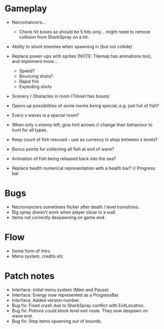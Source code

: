 # Gameplay

* Necromancers...
  * Check hit boxes as should be 5 hits only... might need to remove collision from SharkSpray on a hit.

* Ability to shoot enemies when spawning in (but not collide)
* Replace power-ups with sprites (NOTE: Tilemap has animations too), and implement more....
  * Speed?
  * Bouncing shots?
  * Rapid fire
  * Exploding shots
* Scenery / Obstacles in room (Tileset has boxes)

* Opens up possibilities of some rooms being special, e.g. just full of fish?
* Every x waves is a special room?

* When only x enemy left, give hint arrows // change their behaviour to hunt for all types.
* Keep count of fish rescued - use as currency in shop between x levels?
* Bonus points for collecting all fish at end of wave?
* Animation of fish being released back into the sea?

* Replace health numerical representation with a health bar? // Progress bar 

# Bugs

* Necromancers sometimes flicker after death / level transitions.
* Big spray doesn't work when player close to a wall.
* Items not correctly despawning on game end.

# Flow

* Some form of intro
* Menu system, credits etc

# Patch notes

* Interface: Initial menu system (Main and Pause).
* Interface: Energy now represented as a ProgressBar.
* Interface: Added version number.
* Bug fix: Fixed crash due to SharkSpray conflict with ExitLocation.
* Bug fix: Potions could block level exit route.  They now despawn on wave end.
* Bug fix: Stop items spawning out of bounds.


